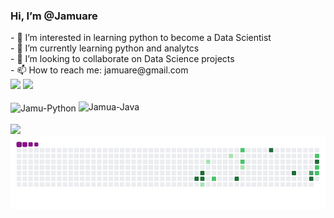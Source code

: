 <h3>Hi, I’m @Jamuare</h3>
- 👀 I’m interested in learning python to become a Data Scientist<br>
- 🌱 I’m currently learning python and analytcs<br>
- 💞️ I’m looking to collaborate on Data Science projects<br>
- 📫 How to reach me: jamuare@gmail.com
<div>
  <img height="180em" src="https://github-readme-stats.vercel.app/api?username=jamuare&show_icons=true&theme=highcontrast"/> 
  <img height="180em" src="https://github-readme-stats.vercel.app/api/top-langs/?username=jamuare&layout=compact&theme=highcontrast"/>
</div>
<div><br>
            <img align="center" alt="Jamu-Python" height="80" width="100" src="https://cdn.jsdelivr.net/gh/devicons/devicon/icons/python/python-original-wordmark.svg"/>
            <img aign="center" alt="Jamua-Java" height="80" width="100" src="https://cdn.jsdelivr.net/gh/devicons/devicon/icons/java/java-original-wordmark.svg"/>
</div>
<br>
<div>
  <a href="www.linkedin.com/in/jamuare" target="_blank"><img src="https://img.shields.io/badge/LinkedIn-0077B5?style=for-the-badge&logo=linkedin&logoColor=white" target="_blank"></a><br>
  <img align="center" src="https://github.com/Jamuare/Jamuare/blob/output/github-contribution-grid-snake.gif">
</div>
<!---
Jamuare/Jamuare is a ✨ special ✨ repository because its `README.md` (this file) appears on your GitHub profile.
You can click the Preview link to take a look at your changes.
--->
